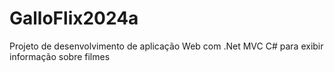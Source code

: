 # GalloFlix2024a
Projeto de desenvolvimento de aplicação Web com .Net MVC C# para exibir informação sobre filmes
